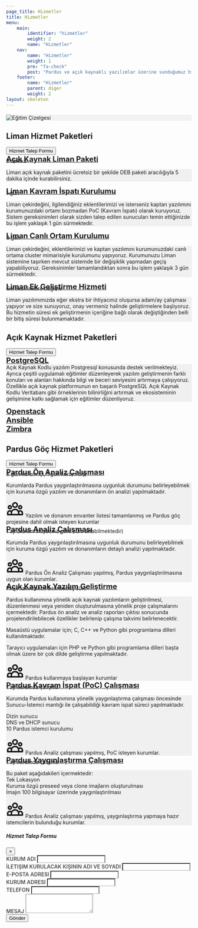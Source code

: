 ```yaml
---
page_title: Hizmetler
title: Hizmetler
menu:
    main:
        identifier: "hizmetler"
        weight: 2
        name: "Hizmetler"
    nav:
        name: "Hizmetler"
        weight: 1
        pre: "fa-check"
        post: "Pardus ve açık kaynaklı yazılımlar üzerine sunduğumuz hizmetlerimizi inceleyin."
    footer:
        name: "Hizmetler"
        parent: diger
        weight: 2
layout: skeleton
---
```


<section id="chart" class="d-flex  aos-init aos-animate" data-aos="fade-up" style="background-color: rgb(242, 242, 242); border-top: 4px #fff solid;">
    <div class="container py-3">
        <div class="row justify-content-center">
            <img src="/images/hizmetler-cizelgesi.png" data-aos="fade-up" alt="Eğitim Çizelgesi" class="img-fluid">
        </div>
    </div>
</section>
<section class="d-flex aos-init aos-animate" data-aos="fade-up">
    <div class="mt-lg-5 mb-md-0 mt-5 mb-5 mx-auto">
        <div class="container" data-aos="fade-up">
            <div id="liman-hizmet-paketleri" class="row egitim-row mb-5">
                <div class="col-12">
                    <h2 class="mb-3 float-left">Liman Hizmet Paketleri</h2>
                    <button type="button" class="btn btn-primary btn-lg btn-color-low float-right mb-3" data-toggle="modal" data-target="#modalCenter">
                        Hizmet Talep Formu
                    </button>
                </div>
                <div class="col-12">
                    <a href="#" class="collapsed d-block w-100 p-2 float-left mb-3 egitim-box" data-toggle="collapse" data-target="#liman-paketi">
                        <span class="float-left mt-md-2 mt-0 mb-2" style="font-size: 20px;">
                            <b>Açık Kaynak Liman Paketi</b>
                        </span>
                        <i class="feather-chevron-down fa-lg mr-3 float-right mt-3"></i>
                    </a>
                    <div class="collapse float-left w-100" style="margin-top:-1rem!important" id="liman-paketi" data-parent="#liman-hizmet-paketleri">
                        <div class="card card-body mb-3">
                            <div class="information-bar d-flex flex-md-row flex-column">
                                <div class="d-flex align-items-center float-left mr-5 mb-md-0 mb-3">
                                    <i class="feather-clock float-left fa-2x mr-3"></i>
                                    <span class="float-left">5 dakika</span>
                                </div>
                            </div>
                            <div class="card-content p-3 mt-4" style="background-color: rgba(0,0,0,0.05)">
                                <p class="mb-1">Liman açık kaynak paketini ücretsiz bir şekilde DEB paketi aracılığıyla 5 dakika içinde kurabilirsiniz.</p>
                            </div>
                        </div>
                    </div>
                </div>
                <div class="col-12">
                    <a href="#" class="collapsed d-block w-100 p-2 float-left mb-3 egitim-box" data-toggle="collapse" data-target="#poc-liman">
                        <span class="float-left mt-md-2 mt-0 mb-2" style="font-size: 20px; margin-top: 9px;">
                            <b>Liman Kavram İspatı Kurulumu</b>
                        </span>
                        <i class="feather-chevron-down fa-lg mr-3 float-right mt-3"></i>
                    </a>
                    <div class="collapse float-left w-100" style="margin-top:-1rem!important" id="poc-liman" data-parent="#liman-hizmet-paketleri">
                        <div class="card card-body mb-3">
                            <div class="information-bar d-flex flex-md-row flex-column">
                                <div class="d-flex align-items-center float-left mr-5 mb-md-0 mb-3">
                                    <i class="feather-clock float-left fa-2x mr-3"></i>
                                    <span class="float-left">1 gün</span>
                                </div>
                            </div>
                            <div class="card-content p-3 mt-4" style="background-color: rgba(0,0,0,0.05)">
                                <p class="mb-1">Liman çekirdeğini, ilgilendiğiniz eklentilerimizi ve isterseniz kaptan yazılımını kurumunuzdaki ortamı bozmadan PoC (Kavram İspatı) olarak kuruyoruz. Sistem gereksinimleri olarak sizden talep edilen sunucuları temin ettiğinizde bu işlem yaklaşık 1 gün sürmektedir.</p>
                            </div>
                        </div>
                    </div>
                </div>
                <div class="col-12">
                    <a href="#" class="collapsed d-block w-100 p-2 float-left mb-3 egitim-box" data-toggle="collapse" data-target="#liman-kurulumu">
                        <span class="float-left mt-md-2 mt-0 mb-2" style="font-size: 20px;">
                            <b>Liman Canlı Ortam Kurulumu</b>
                        </span>
                        <i class="feather-chevron-down fa-lg mr-3 float-right mt-3"></i>
                    </a>
                    <div class="collapse float-left w-100" style="margin-top:-1rem!important" id="liman-kurulumu" data-parent="#liman-hizmet-paketleri">
                        <div class="card card-body mb-3">
                            <div class="information-bar d-flex flex-md-row flex-column">
                                <div class="d-flex align-items-center float-left mr-5 mb-md-0 mb-3">
                                    <i class="feather-clock float-left fa-2x mr-3"></i>
                                    <span class="float-left">3 gün</span>
                                </div>
                            </div>
                            <div class="card-content p-3 mt-4" style="background-color: rgba(0,0,0,0.05)">
                                <p class="mb-1">Liman çekirdeğini, eklentilerimizi ve kaptan yazılımını kurumunuzdaki canlı ortama cluster mimarisiyle kurulumunu yapıyoruz. Kurumunuzu Liman sistemine taşırken mevcut sistemde bir değişiklik yapmadan geçiş yapabiliyoruz. Gereksinimler tamamlandıktan sonra bu işlem yaklaşık 3 gün sürmektedir.</p>
                            </div>
                        </div>
                    </div>
                </div>
                <div class="col-12">
                    <a href="#" class="collapsed d-block w-100 p-2 float-left mb-3 egitim-box" data-toggle="collapse" data-target="#liman-gelistirme">
                        <span class="float-left mt-md-2 mt-0 mb-2" style="font-size: 20px; margin-top: 9px;">
                            <b>Liman Ek Geliştirme Hizmeti</b>
                        </span>
                        <i class="feather-chevron-down fa-lg mr-3 float-right mt-3"></i>
                    </a>
                    <div class="collapse float-left w-100" style="margin-top:-1rem!important" id="liman-gelistirme" data-parent="#liman-hizmet-paketleri">
                        <div class="card card-body mb-3">
                            <div class="information-bar d-flex flex-md-row flex-column">
                                <div class="d-flex align-items-center float-left mr-5 mb-md-0 mb-3">
                                    <i class="feather-clock float-left fa-2x mr-3"></i>
                                    <span class="float-left">Gereksinimlere bağımlı</span>
                                </div>
                            </div>
                            <div class="card-content p-3 mt-4" style="background-color: rgba(0,0,0,0.05)">
                                <p class="mb-1">Liman yazılımımızda eğer ekstra bir ihtiyacınız oluşursa adam/ay çalışması yapıyor ve size sunuyoruz, onay vermeniz halinde geliştirmelere başlıyoruz. Bu hizmetin süresi ek geliştirmenin içeriğine bağlı olarak değiştiğinden belli bir bitiş süresi bulunmamaktadır. </p>
                            </div>
                        </div>
                    </div>
                </div>
            </div>
            <div id="acik-hizmet-paketleri" class="row egitim-row mb-5">
                <div class="col-12">
                    <h2 class="mb-3 float-left">Açık Kaynak Hizmet Paketleri</h2>
                    <button type="button" class="btn btn-primary btn-lg btn-color-low float-right mb-3" data-toggle="modal" data-target="#modalCenter">
                        Hizmet Talep Formu
                    </button>
                </div>
                <div class="col-12">
                    <a href="#" class="collapsed d-block w-100 p-2 float-left mb-3 egitim-box-uzman" data-toggle="collapse" data-target="#postgresql">
                        <span class="float-left mt-md-2 mt-0 mb-2" style="font-size: 20px;">
                            <b>PostgreSQL</b>
                        </span>
                        <i class="feather-chevron-down fa-lg mr-3 float-right mt-3"></i>
                    </a>
                    <div class="collapse float-left w-100" style="margin-top:-1rem!important" id="postgresql" data-parent="#acik-hizmet-paketleri">
                        <div class="card card-body mb-3">
                            <div class="card-content p-3" style="background-color: rgba(0,0,0,0.05)">
                                <p class="mb-1">Açık Kaynak Kodlu yazılım Postgresql konusunda destek verilmekteyiz. Ayrıca çeşitli uygulamalı eğitimler düzenleyerek yazılım geliştirmenin farklı konuları ve alanları hakkında bilgi ve beceri seviyesini artırmaya çalışıyoruz. Özellikle açık kaynak platformunun en başarılı PostgreSQL Açık Kaynak Kodlu Veritabanı gibi örneklerinin bilinirliğini artırmak ve ekosisteminin gelişimine katkı sağlamak için eğitimler düzenliyoruz.</p>
                            </div>
                        </div>
                    </div>
                </div>
                <div class="col-12">
                    <a href="#" class="collapsed d-block w-100 p-2 float-left mb-3 egitim-box-uzman">
                        <span class="float-left mt-md-2 mt-0 mb-2" style="font-size: 20px; margin-top: 9px;">
                            <b>Openstack</b>
                        </span>
                    </a>
                </div>
                <div class="col-12">
                    <a href="#" class="collapsed d-block w-100 p-2 float-left mb-3 egitim-box-uzman">
                        <span class="float-left mt-md-2 mt-0 mb-2" style="font-size: 20px; margin-top: 9px;">
                            <b>Ansible</b>
                        </span>
                    </a>
                </div>
                <div class="col-12">
                    <a href="#" class="collapsed d-block w-100 p-2 float-left mb-3 egitim-box-uzman">
                        <span class="float-left mt-md-2 mt-0 mb-2" style="font-size: 20px; margin-top: 9px;">
                            <b>Zimbra</b>
                        </span>
                    </a>
                </div>
            </div>
            <div id="hizmet-paketleri" class="row egitim-row">
                <div class="col-12">
                    <h2 class="mb-3 float-left">Pardus Göç Hizmet Paketleri</h2>
                    <button type="button" class="btn btn-primary btn-lg btn-color-low float-right mb-3" data-toggle="modal" data-target="#modalCenter">
                        Hizmet Talep Formu
                    </button>
                </div>
                <div class="col-12">
                    <a href="#" class="collapsed d-block w-100 p-2 float-left mb-3 egitim-box" data-toggle="collapse" data-target="#on-analiz">
                        <span class="float-left mt-md-2 mt-0 mb-2" style="font-size: 20px;">
                            <b>Pardus Ön Analiz Çalışması</b>
                        </span>
                        <i class="feather-chevron-down fa-lg mr-3 float-right mt-3"></i>
                    </a>
                    <div class="collapse float-left w-100" style="margin-top:-1rem!important" id="on-analiz" data-parent="#hizmet-paketleri">
                        <div class="card card-body mb-3">
                            <div class="information-bar d-flex flex-md-row flex-column">
                                <div class="d-flex align-items-center float-left mr-5 mb-md-0 mb-3">
                                    <i class="feather-clock float-left fa-2x mr-3"></i>
                                    <span class="float-left">3 gün kurum içi, 1 gün kurum dışı</span>
                                </div>
                            </div>
                            <div class="card-content p-3 mt-4" style="background-color: rgba(0,0,0,0.05)">
                                <p class="mb-1">Kurumlarda Pardus yaygınlaştırılmasına uygunluk durumunu belirleyebilmek için kuruma özgü yazılım ve donanımların ön analizi yapılmaktadır.</p>
                                <div class="d-flex align-items-center float-left mr-5">
                                    <svg style="width: 48px; height: 48px;" class="d-md-block d-none float-left mr-3" fill="none" stroke="currentColor" viewBox="0 0 24 24" xmlns="http://www.w3.org/2000/svg"><path stroke-linecap="round" stroke-linejoin="round" stroke-width="2" d="M17 20h5v-2a3 3 0 00-5.356-1.857M17 20H7m10 0v-2c0-.656-.126-1.283-.356-1.857M7 20H2v-2a3 3 0 015.356-1.857M7 20v-2c0-.656.126-1.283.356-1.857m0 0a5.002 5.002 0 019.288 0M15 7a3 3 0 11-6 0 3 3 0 016 0zm6 3a2 2 0 11-4 0 2 2 0 014 0zM7 10a2 2 0 11-4 0 2 2 0 014 0z"></path></svg>
                                    <span class="float-left">Yazılım ve donanım envanter listesi tamamlanmış ve Pardus göç projesine dahil olmak isteyen kurumlar</span>
                                </div>
                            </div>
                        </div>
                    </div>
                </div>
                <div class="col-12">
                    <a href="#" class="collapsed d-block w-100 p-2 float-left mb-3 egitim-box" data-toggle="collapse" data-target="#analiz">
                        <span class="float-left mt-md-2 mt-0 mb-2" style="font-size: 20px; margin-top: 9px;">
                            <b>Pardus Analiz Çalışması</b>
                        </span>
                        <i class="feather-chevron-down fa-lg mr-3 float-right mt-3"></i>
                    </a>
                    <div class="collapse float-left w-100" style="margin-top:-1rem!important" id="analiz" data-parent="#hizmet-paketleri">
                        <div class="card card-body mb-3">
                            <div class="information-bar d-flex flex-md-row flex-column">
                                <div class="d-flex align-items-center float-left mr-5 mb-md-0 mb-3">
                                    <i class="feather-clock float-left fa-2x mr-3"></i>
                                    <span class="float-left">1 ay (kurum ihtiyacına göre süre artabilmektedir)</span>
                                </div>
                            </div>
                            <div class="card-content p-3 mt-4" style="background-color: rgba(0,0,0,0.05)">
                                <p class="mb-1">Kurumda Pardus yaygınlaştırılmasına uygunluk durumunu belirleyebilmek için kuruma özgü yazılım ve donanımların detaylı analizi yapılmaktadır.</p>
                                <div class="d-flex align-items-center float-left mr-5">
                                    <svg style="width: 48px; height: 48px;" class="d-md-block d-none float-left mr-3" fill="none" stroke="currentColor" viewBox="0 0 24 24" xmlns="http://www.w3.org/2000/svg"><path stroke-linecap="round" stroke-linejoin="round" stroke-width="2" d="M17 20h5v-2a3 3 0 00-5.356-1.857M17 20H7m10 0v-2c0-.656-.126-1.283-.356-1.857M7 20H2v-2a3 3 0 015.356-1.857M7 20v-2c0-.656.126-1.283.356-1.857m0 0a5.002 5.002 0 019.288 0M15 7a3 3 0 11-6 0 3 3 0 016 0zm6 3a2 2 0 11-4 0 2 2 0 014 0zM7 10a2 2 0 11-4 0 2 2 0 014 0z"></path></svg>
                                    <span class="float-left">Pardus Ön Analiz Çalışması yapılmış, Pardus yaygınlaştırılmasına uygun olan kurumlar.</span>
                                </div>
                            </div>
                        </div>
                    </div>
                </div>
                <div class="col-12">
                    <a href="#" class="collapsed d-block w-100 p-2 float-left mb-3 egitim-box" data-toggle="collapse" data-target="#acik-kaynak">
                        <span class="float-left mt-md-2 mt-0 mb-2" style="font-size: 20px;">
                            <b>Açık Kaynak Yazılım Geliştirme</b>
                        </span>
                        <i class="feather-chevron-down fa-lg mr-3 float-right mt-3"></i>
                    </a>
                    <div class="collapse float-left w-100" style="margin-top:-1rem!important" id="acik-kaynak" data-parent="#hizmet-paketleri">
                        <div class="card card-body mb-3">
                            <div class="information-bar d-flex flex-md-row flex-column">
                                <div class="d-flex align-items-center float-left mr-5 mb-md-0 mb-3">
                                    <i class="feather-clock float-left fa-2x mr-3"></i>
                                    <span class="float-left">Proje takvimince belirlenmiş süre</span>
                                </div>
                            </div>
                            <div class="card-content p-3 mt-4" style="background-color: rgba(0,0,0,0.05)">
                                <p class="mb-1">Pardus kullanımına yönelik açık kaynak yazılımların geliştirilmesi, düzenlenmesi veya yeniden oluşturulmasına yönelik proje çalışmalarını içermektedir. Pardus ön analiz ve analiz raporları çıktısı sonucunda projelendirilebilecek özellikler belirlenip çalışma takvimi belirlenecektir.</p>
                                <p class="mb-1">Masaüstü uygulamalar için; C, C++ ve Python gibi programlama dilleri kullanılmaktadır.</p>
                                <p class="mb-1">Tarayıcı uygulamaları için PHP ve Python gibi programlama dilleri başta olmak üzere bir çok dilde geliştirme yapılmaktadır.</p>
                                <div class="d-flex align-items-center float-left mr-5">
                                    <svg style="width: 48px; height: 48px;" class="d-md-block d-none float-left mr-3" fill="none" stroke="currentColor" viewBox="0 0 24 24" xmlns="http://www.w3.org/2000/svg"><path stroke-linecap="round" stroke-linejoin="round" stroke-width="2" d="M17 20h5v-2a3 3 0 00-5.356-1.857M17 20H7m10 0v-2c0-.656-.126-1.283-.356-1.857M7 20H2v-2a3 3 0 015.356-1.857M7 20v-2c0-.656.126-1.283.356-1.857m0 0a5.002 5.002 0 019.288 0M15 7a3 3 0 11-6 0 3 3 0 016 0zm6 3a2 2 0 11-4 0 2 2 0 014 0zM7 10a2 2 0 11-4 0 2 2 0 014 0z"></path></svg>
                                    <span class="float-left">Pardus kullanmaya başlayan kurumlar</span>
                                </div>
                            </div>
                        </div>
                    </div>
                </div>
                <div class="col-12">
                    <a href="#" class="collapsed d-block w-100 p-2 float-left mb-3 egitim-box" data-toggle="collapse" data-target="#poc-calismasi">
                        <span class="float-left mt-md-2 mt-0 mb-2" style="font-size: 20px; margin-top: 9px;">
                            <b>Pardus Kavram İspat (PoC) Çalışması</b>
                        </span>
                        <i class="feather-chevron-down fa-lg mr-3 float-right mt-3"></i>
                    </a>
                    <div class="collapse float-left w-100" style="margin-top:-1rem!important" id="poc-calismasi" data-parent="#hizmet-paketleri">
                        <div class="card card-body mb-3">
                            <div class="information-bar d-flex flex-md-row flex-column">
                                <div class="d-flex align-items-center float-left mr-5 mb-md-0 mb-3">
                                    <i class="feather-clock float-left fa-2x mr-3"></i>
                                    <span class="float-left">1 ay kurumda çalışma</span>
                                </div>
                            </div>
                            <div class="card-content p-3 mt-4" style="background-color: rgba(0,0,0,0.05)">
                                <p class="mb-1">Kurumda Pardus kullanımına yönelik yaygınlaştırma çalışması öncesinde Sunucu-İstemci mantığı ile çalışabildiği kavram ispat süreci yapılmaktadır.</p>
                                <p class="mb-1">Dizin sunucu<br>DNS ve DHCP sunucu<br>10 Pardus istemci kurulumu</p>
                                <div class="d-flex align-items-center float-left mr-5">
                                    <svg style="width: 48px; height: 48px;" class="d-md-block d-none float-left mr-3" fill="none" stroke="currentColor" viewBox="0 0 24 24" xmlns="http://www.w3.org/2000/svg"><path stroke-linecap="round" stroke-linejoin="round" stroke-width="2" d="M17 20h5v-2a3 3 0 00-5.356-1.857M17 20H7m10 0v-2c0-.656-.126-1.283-.356-1.857M7 20H2v-2a3 3 0 015.356-1.857M7 20v-2c0-.656.126-1.283.356-1.857m0 0a5.002 5.002 0 019.288 0M15 7a3 3 0 11-6 0 3 3 0 016 0zm6 3a2 2 0 11-4 0 2 2 0 014 0zM7 10a2 2 0 11-4 0 2 2 0 014 0z"></path></svg>
                                    <span class="float-left">Pardus Analiz çalışması yapılmış, PoC isteyen kurumlar.</span>
                                </div>
                            </div>
                        </div>
                    </div>
                </div>
                <div class="col-12">
                    <a href="#" class="collapsed d-block w-100 p-2 float-left mb-3 egitim-box" data-toggle="collapse" data-target="#yayginlastirma">
                        <span class="float-left mt-md-2 mt-0 mb-2" style="font-size: 20px;">
                            <b>Pardus Yaygınlaştırma Çalışması</b>
                        </span>
                        <i class="feather-chevron-down fa-lg mr-3 float-right mt-3"></i>
                    </a>
                    <div class="collapse float-left w-100" style="margin-top:-1rem!important" id="yayginlastirma" data-parent="#hizmet-paketleri">
                        <div class="card card-body mb-3">
                            <div class="information-bar d-flex flex-md-row flex-column">
                                <div class="d-flex align-items-center float-left mr-5 mb-md-0 mb-3">
                                    <i class="feather-clock float-left fa-2x mr-3"></i>
                                    <span class="float-left">1 ay kurumda çalışma</span>
                                </div>
                            </div>
                            <div class="card-content p-3 mt-4" style="background-color: rgba(0,0,0,0.05)">
                                <p class="mb-1">Bu paket aşağıdakileri içermektedir:<br> Tek Lokasyon<br> Kuruma özgü preseed veya clone imajların oluşturulması<br> İmajın 100 bilgisayar üzerinde yaygınlaştırılması</p>
                                <div class="d-flex align-items-center float-left mr-5">
                                    <svg style="width: 48px; height: 48px;" class="d-md-block d-none float-left mr-3" fill="none" stroke="currentColor" viewBox="0 0 24 24" xmlns="http://www.w3.org/2000/svg"><path stroke-linecap="round" stroke-linejoin="round" stroke-width="2" d="M17 20h5v-2a3 3 0 00-5.356-1.857M17 20H7m10 0v-2c0-.656-.126-1.283-.356-1.857M7 20H2v-2a3 3 0 015.356-1.857M7 20v-2c0-.656.126-1.283.356-1.857m0 0a5.002 5.002 0 019.288 0M15 7a3 3 0 11-6 0 3 3 0 016 0zm6 3a2 2 0 11-4 0 2 2 0 014 0zM7 10a2 2 0 11-4 0 2 2 0 014 0z"></path></svg>
                                    <span class="float-left">Pardus Analiz çalışması yapılmış, yaygınlaştırma yapmaya hazır istemcilerin bulunduğu kurumlar.</span>
                                </div>
                            </div>
                        </div>
                    </div>
                </div>
            </div>
        </div>
    </div>
</section>
<div class="modal fade" id="modalCenter" tabindex="-1" role="dialog" aria-labelledby="modalCenterTitle" aria-hidden="true">
    <div class="modal-dialog modal-dialog-centered" role="document">
      <div class="modal-content">
        <div class="modal-header">
          <h5 class="modal-title" id="modalLongTitle">Hizmet Talep Formu</h5>
          <button type="button" class="close" data-dismiss="modal" aria-label="Close">
            <span aria-hidden="true">&times;</span>
          </button>
        </div>
        <div class="modal-body">
            <style>
        .form-group > label {
            font-weight: 600;
            font-size: 14px;
            text-transform: uppercase;
            color: rgba(0,0,0, 0.7);
        }
        .form-control {
            border-bottom: 2px rgba(0,0,0,0.2) solid;
        }
    </style>
    <div id="uyari"></div>
    <form id="contact" action method="post">
        <div class="form-group">
            <label for="kurum-adi">Kurum Adı</label>
            <input name="kurum-adi" type="text" class="form-control" id="kurum-adi">
        </div>
        <div class="form-group">
            <label for="name">İletişim kurulacak kişinin adı ve soyadı</label>
            <input name="name" type="text" class="form-control" id="name">
        </div>
        <div class="form-group">
            <label for="email">E-posta adresi</label>
            <input name="email" type="email" class="form-control" id="email">
        </div>
        <div class="form-group">
            <label for="adres">Kurum adresi</label>
            <input name="adres" type="text" class="form-control" id="adres">
        </div>
        <div class="form-group">
            <label for="telefon">Telefon</label>
            <input name="telefon" type="text" class="form-control" id="telefon">
        </div>
        <div class="form-group">
            <label for="aciklama">Mesaj</label>
            <textarea class="form-control" id="aciklama" name="aciklama" rows="3"></textarea>
        </div>
        <button type="submit" id="contactButton" class="btn btn-primary btn-color-low">Gönder</button>
    </form>
        </div>
      </div>
    </div>
</div>